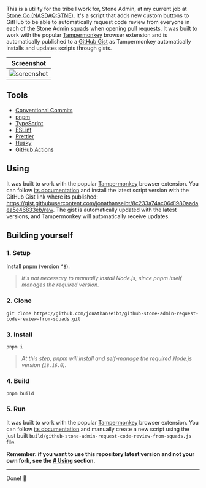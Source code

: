 This is a utility for the tribe I work for, Stone Admin, at my current job at [Stone Co (NASDAQ:STNE)](https://stone.co). It's a script that adds new custom buttons to GitHub to be able to automatically request code review from everyone in each of the Stone Admin squads when opening pull requests. It was built to work with the popular [Tampermonkey](https://tampermonkey.net) browser extension and is automatically published to a [GitHub Gist](https://gist.githubusercontent.com/jonathanseibt/8c233a74ac06d1980aadaea5e46833eb/raw) as Tampermonkey automatically installs and updates scripts through gists.

<div align="center">

| Screenshot                                                                                                                                              |
| ------------------------------------------------------------------------------------------------------------------------------------------------------- |
| ![screenshot](https://github.com/jonathanseibt/github-stone-admin-request-code-review-from-squads/assets/56838120/e923b4c8-8678-4e6c-b2d5-95e428c94c0b) |

</div>

## Tools

- [Conventional Commits](https://conventionalcommits.org)
- [pnpm](https://pnpm.io)
- [TypeScript](https://typescriptlang.org)
- [ESLint](https://eslint.org)
- [Prettier](https://prettier.io)
- [Husky](https://typicode.github.io/husky)
- [GitHub Actions](https://github.com/features/actions)

## Using

It was built to work with the popular [Tampermonkey](https://tampermonkey.net) browser extension. You can follow [its documentation](https://tampermonkey.net/faq.php?locale=en#Q102) and install the latest script version with the GitHub Gist link where its published: https://gist.githubusercontent.com/jonathanseibt/8c233a74ac06d1980aadaea5e46833eb/raw. The gist is automatically updated with the latest versions, and Tampermonkey will automatically receive updates.

## Building yourself

### 1. Setup

Install [pnpm](https://pnpm.io) (version `^8`).

> _It's not necessary to manually install Node.js, since pnpm itself manages the required version._

### 2. Clone

`git clone https://github.com/jonathanseibt/github-stone-admin-request-code-review-from-squads.git`

### 3. Install

`pnpm i`

> _At this step, pnpm will install and self-manage the required Node.js version (`18.16.0`)._

### 4. Build

`pnpm build`

### 5. Run

It was built to work with the popular [Tampermonkey](https://tampermonkey.net) browser extension. You can follow [its documentation](https://tampermonkey.net/faq.php?locale=en#Q102) and manually create a new script using the just built `build/github-stone-admin-request-code-review-from-squads.js` file.

**Remember: if you want to use this repository latest version and not your own fork, see the [# Using](#using) section.**

<hr />

Done! 👏
